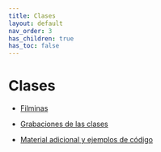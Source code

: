 ```yaml
---
title: Clases
layout: default
nav_order: 3
has_children: true
has_toc: false
---
```


# Clases

* [Filminas](https://drive.google.com/drive/folders/17CBqHsCZWHfci5L5EOHmm5Ffxgdr0feF)

* [Grabaciones de las clases](#)

* [Material adicional y ejemplos de código](https://github.com/cese-sopg/cese-sopg.github.io/tree/main/material-clases)

